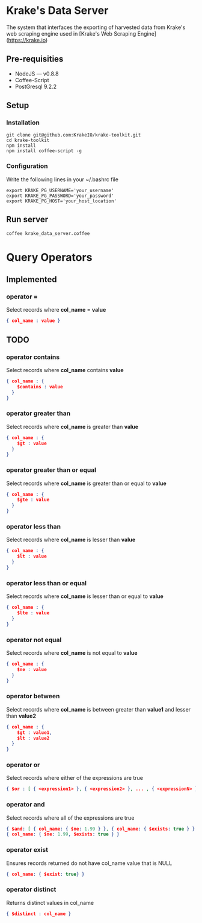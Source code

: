 # Krake's Data Server

The system that interfaces the exporting of harvested data from Krake's web scraping engine
used in [Krake's Web Scraping Engine] (https://krake.io)

## Pre-requisities
- NodeJS — v0.8.8
- Coffee-Script
- PostGresql 9.2.2

## Setup

### Installation
```console
git clone git@github.com:KrakeIO/krake-toolkit.git
cd krake-toolkit
npm install
npm install coffee-script -g
```

### Configuration
Write the following lines in your ~/.bashrc file
```console
export KRAKE_PG_USERNAME='your_username'
export KRAKE_PG_PASSWORD='your_password'
export KRAKE_PG_HOST='your_host_location'
```

## Run server
```console
coffee krake_data_server.coffee
```

# Query Operators
## Implemented
### operator =
Select records where **col_name** = **value**
```json
{ col_name : value }
```

## TODO
### operator contains
Select records where **col_name** contains **value**
```json
{ col_name : { 
    $contains : value
  } 
}
```

### operator greater than
Select records where **col_name** is greater than **value**
```json
{ col_name : { 
    $gt : value
  }
}
```

### operator greater than or equal
Select records where **col_name** is greater than or equal to **value**
```json
{ col_name : { 
    $gte : value
  }
}
```

### operator less than
Select records where **col_name** is lesser than **value**
```json
{ col_name : { 
    $lt : value
  }
}
```

### operator less than or equal
Select records where **col_name** is lesser than or equal to **value**
```json
{ col_name : { 
    $lte : value
  }
}
```

### operator not equal
Select records where **col_name** is not equal to **value**
```json
{ col_name : { 
    $ne : value
  }
}
```

### operator between
Select records where **col_name** is between greater than **value1** and lesser than **value2** 
```json
{ col_name : { 
    $gt : value1,
    $lt : value2
  }
}
```

### operator or
Select records where either of the expressions are true
```json
{ $or : [ { <expression1> }, { <expression2> }, ... , { <expressionN> } ] }
```

### operator and
Select records where all of the expressions are true
```json
{ $and: [ { col_name: { $ne: 1.99 } }, { col_name: { $exists: true } } ] }
{ col_name: { $ne: 1.99, $exists: true } }
```

### operator exist
Ensures records returned do not have col_name value that is NULL
```json
{ col_name: { $exist: true} }
```

### operator distinct
Returns distinct values in col_name
```json
{ $distinct : col_name }
```